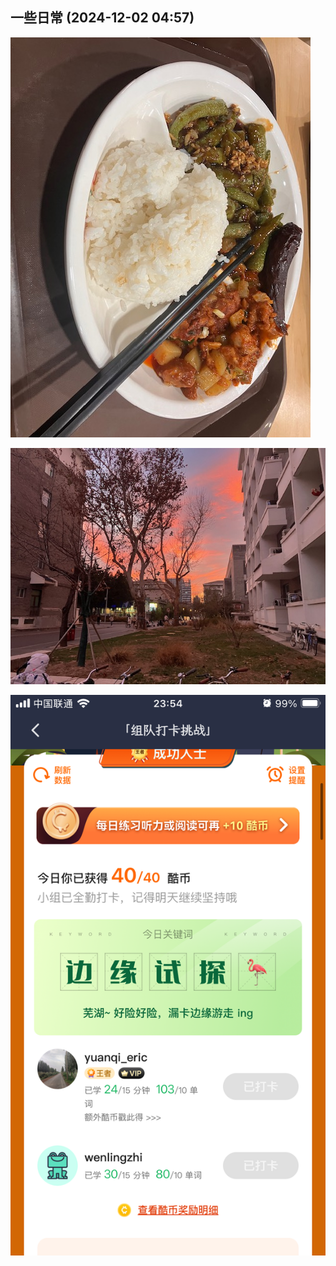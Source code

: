 
## 一些日常 (2024-12-02 04:57)




![一些日常-image0__1](output.assets/image0__1.jpeg)

![一些日常-image1](output.assets/image1.jpeg)

![一些日常-image2](output.assets/image2.png)

